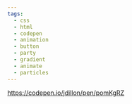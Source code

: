 ```yaml
---
tags:
  - css
  - html
  - codepen
  - animation
  - button
  - party
  - gradient
  - animate
  - particles
---
```

https://codepen.io/jdillon/pen/pomKgRZ